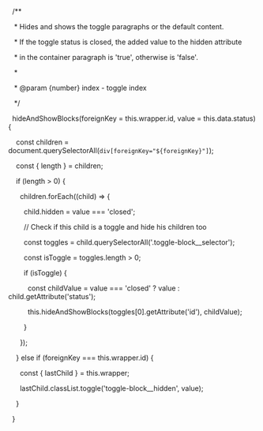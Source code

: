   /**

   * Hides and shows the toggle paragraphs or the default content.

   * If the toggle status is closed, the added value to the hidden attribute

   * in the container paragraph is 'true', otherwise is 'false'.

   *

   * @param {number} index - toggle index

   */

  hideAndShowBlocks(foreignKey = this.wrapper.id, value = this.data.status) {

    const children = document.querySelectorAll(`div[foreignKey="${foreignKey}"]`);

    const { length } = children;

  

    if (length > 0) {

      children.forEach((child) => {

        child.hidden = value === 'closed';

  

        // Check if this child is a toggle and hide his children too

        const toggles = child.querySelectorAll('.toggle-block__selector');

        const isToggle = toggles.length > 0;

        if (isToggle) {

          const childValue = value === 'closed' ? value : child.getAttribute('status');

          this.hideAndShowBlocks(toggles[0].getAttribute('id'), childValue);

        }

      });

    } else if (foreignKey === this.wrapper.id) {

      const { lastChild } = this.wrapper;

      lastChild.classList.toggle('toggle-block__hidden', value);

    }

  }
